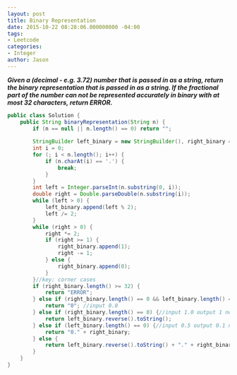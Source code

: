 ```yaml
---
layout: post
title: Binary Representation
date: 2015-10-22 08:28:06.000000000 -04:00
tags:
- Leetcode
categories:
- Integer
author: Jason
---
```

<p><strong><em>Given a (decimal - e.g. 3.72) number that is passed in as a string, return the binary representation that is passed in as a string. If the fractional part of the number can not be represented accurately in binary with at most 32 characters, return ERROR.</em></strong></p>


``` java
public class Solution {
    public String binaryRepresentation(String n) {
        if (n == null || n.length() == 0) return "";
        
        StringBuilder left_binary = new StringBuilder(), right_binary = new StringBuilder();
        int i = 0;
        for (; i < n.length(); i++) {
            if (n.charAt(i) == '.') {
                break;
            }
        }
        int left = Integer.parseInt(n.substring(0, i));
        double right = Double.parseDouble(n.substring(i));
        while (left > 0) {
            left_binary.append(left % 2);
            left /= 2;
        }
        while (right > 0) {
            right *= 2;
            if (right >= 1) {
                right_binary.append(1);
                right -= 1;
            } else {
                right_binary.append(0);
            }
        }//key: corner cases
        if (right_binary.length() >= 32) {
            return "ERROR";
        } else if (right_binary.length() == 0 && left_binary.length() == 0) {
            return "0"; //input 0.0
        } else if (right_binary.length() == 0) {//input 1.0 output 1 not 1.0
            return left_binary.reverse().toString();
        } else if (left_binary.length() == 0) {//input 0.5 output 0.1 not .1
            return "0." + right_binary;
        } else {
            return left_binary.reverse().toString() + "." + right_binary;
        }
    }
}
```
